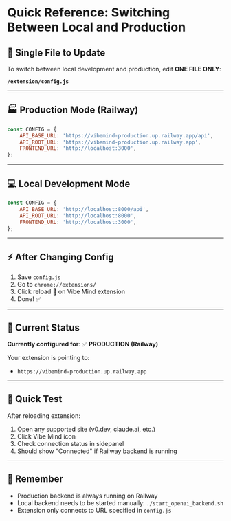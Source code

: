 # Quick Reference: Switching Between Local and Production

## 🔄 Single File to Update

To switch between local development and production, edit **ONE FILE ONLY**:

**`/extension/config.js`**

---

## 🏭 Production Mode (Railway)

```javascript
const CONFIG = {
    API_BASE_URL: 'https://vibemind-production.up.railway.app/api',
    API_ROOT_URL: 'https://vibemind-production.up.railway.app',
    FRONTEND_URL: 'http://localhost:3000',
};
```

---

## 💻 Local Development Mode

```javascript
const CONFIG = {
    API_BASE_URL: 'http://localhost:8000/api',
    API_ROOT_URL: 'http://localhost:8000',
    FRONTEND_URL: 'http://localhost:3000',
};
```

---

## ⚡ After Changing Config

1. Save `config.js`
2. Go to `chrome://extensions/`
3. Click reload 🔄 on Vibe Mind extension
4. Done! ✅

---

## 📍 Current Status

**Currently configured for**: ✅ **PRODUCTION (Railway)**

Your extension is pointing to:
- `https://vibemind-production.up.railway.app`

---

## 🧪 Quick Test

After reloading extension:

1. Open any supported site (v0.dev, claude.ai, etc.)
2. Click Vibe Mind icon
3. Check connection status in sidepanel
4. Should show "Connected" if Railway backend is running

---

## 🚨 Remember

- Production backend is always running on Railway
- Local backend needs to be started manually: `./start_openai_backend.sh`
- Extension only connects to URL specified in `config.js`
